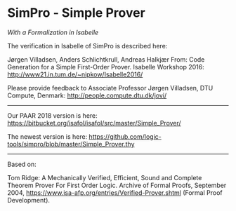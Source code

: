 SimPro - Simple Prover
======================

*With a Formalization in Isabelle*

The verification in Isabelle of SimPro is described here:

Jørgen Villadsen, Anders Schlichtkrull, Andreas Halkjær From: Code Generation for a Simple First-Order Prover. Isabelle Workshop 2016: http://www21.in.tum.de/~nipkow/Isabelle2016/

Please provide feedback to Associate Professor Jørgen Villadsen, DTU Compute, Denmark: http://people.compute.dtu.dk/jovi/

---

Our PAAR 2018 version is here: https://bitbucket.org/isafol/isafol/src/master/Simple_Prover/

The newest version is here: https://github.com/logic-tools/simpro/blob/master/Simple_Prover.thy

---

Based on:

Tom Ridge: A Mechanically Verified, Efficient, Sound and Complete Theorem Prover For First Order Logic. Archive of Formal Proofs, September 2004, https://www.isa-afp.org/entries/Verified-Prover.shtml (Formal Proof Development).
